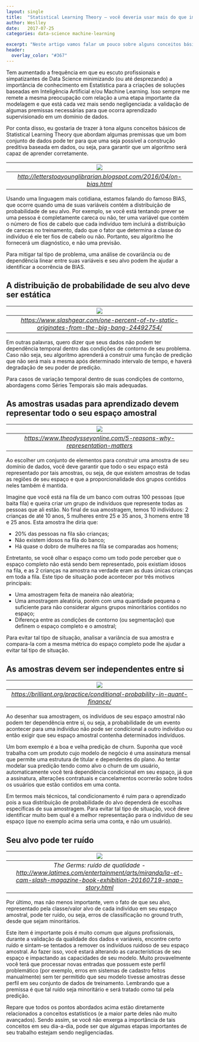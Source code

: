 ```yaml
---
layout: single
title:  "Statistical Learning Theory — você deveria usar mais do que imagina"
author: Weslley
date:   2017-07-25
categories: data-science machine-learning

excerpt: "Neste artigo vamos falar um pouco sobre alguns conceitos básicos da Teoria do Aprendizado Estatístico e como isso é importante no dia-a-dia de um _Data Scientist_."
header:
  overlay_color: "#367"
---
```


Tem aumentado a frequência em que eu escuto profissionais e simpatizantes de Data Science minimizando (ou até desprezando) a importância de conhecimento em Estatística para a criações de soluções baseadas em Inteligência Artificial e/ou Machine Learning. Isso sempre me remete a mesma preocupação com relação a uma etapa importante da modelagem e que está cada vez mais sendo negligenciada: a validação de algumas premissas necessárias para que ocorra aprendizado supervisionado em um domínio de dados.

Por conta disso, eu gostaria de trazer à tona alguns conceitos básicos de Statistical Learning Theory que abordam algumas premissas que um bom conjunto de dados pode ter para que uma seja possível a construção preditiva baseada em dados, ou seja, para garantir que um algoritmo será capaz de aprender corretamente.

| ![](/assets/images/tirinha-bias.gif) |
|:--:| 
|*http://letterstoayounglibrarian.blogspot.com/2016/04/on-bias.html*|


Usando uma linguagem mais cotidiana, estamos falando do famoso BIAS, que ocorre quando uma de suas variáveis contém a distribuição de probabilidade de seu alvo. Por exemplo, se você está tentando prever se uma pessoa é completamente careca ou não, ter uma variável que contém o número de fios de cabelo que cada indivíduo tem incluirá a distribuição de carecas no treinamento, dado que o fator que determina a classe do indivíduo é ele ter fios de cabelo ou não. Portanto, seu algoritmo lhe fornecerá um diagnóstico, e não uma previsão.

Para mitigar tal tipo de problema, uma análise de covariância ou de dependência linear entre suas variáveis e seu alvo podem lhe ajudar a identificar a ocorrência de BIAS.

## A distribuição de probabilidade de seu alvo deve ser estática

| ![](/assets/images/static-tv.jpg) |
|:--:| 
|*https://www.slashgear.com/one-percent-of-tv-static-originates-from-the-big-bang-24492754/*|

Em outras palavras, quero dizer que seus dados não podem ter dependência temporal dentro das condições de contorno de seu problema. Caso não seja, seu algoritmo aprenderá a construir uma função de predição que não será mais a mesma após determinado intervalo de tempo, e haverá degradação de seu poder de predição.

Para casos de variação temporal dentro de suas condições de contorno, abordagens como Séries Temporais são mais adequadas.

## As amostras usadas para aprendizado devem representar todo o seu espaço amostral

| ![](/assets/images/diversity.jpg) |
|:--:| 
|*https://www.theodysseyonline.com/5-reasons-why-representation-matters*|

Ao escolher um conjunto de elementos para construir uma amostra de seu domínio de dados, você deve garantir que todo o seu espaço está representado por tais amostras, ou seja, de que existem amostras de todas as regiões de seu espaço e que a proporcionalidade dos grupos contidos neles também é mantida.

Imagine que você está na fila de um banco com outras 100 pessoas (que baita fila) e queira criar um grupo de indivíduos que represente todas as pessoas que ali estão. No final de sua amostragem, temos 10 indivíduos: 2 crianças de até 10 anos, 5 mulheres entre 25 e 35 anos, 3 homens entre 18 e 25 anos. Esta amostra lhe diria que:

- 20% das pessoas na fila são crianças;
- Não existem idosos na fila do banco;
- Há quase o dobro de mulheres na fila se comparadas aos homens;

Entretanto, se você olhar o espaço como um todo pode perceber que o espaço completo não está sendo bem representado, pois existiam idosos na fila, e as 2 crianças na amostra na verdade eram as duas únicas crianças em toda a fila. Este tipo de situação pode acontecer por três motivos principais:

- Uma amostragem feita de maneira não aleatória;
- Uma amostragem aleatória, porém com uma quantidade pequena o suficiente para não considerar alguns grupos minoritários contidos no espaço;
- Diferença entre as condições de contorno (ou segmentação) que definem o espaço completo e o amostral;

Para evitar tal tipo de situação, analisar a variância de sua amostra e compara-la com a mesma métrica do espaço completo pode lhe ajudar a evitar tal tipo de situação.

## As amostras devem ser independentes entre si

| ![](/assets/images/porta-esperanca.png) |
|:--:| 
|*https://brilliant.org/practice/conditional-probability-in-quant-finance/*|

Ao desenhar sua amostragem, os indivíduos de seu espaço amostral não podem ter dependência entre si, ou seja, a probabilidade de um evento acontecer para uma indivíduo não pode ser condicional a outro indivíduo ou então exigir que seu espaço amostral contenha determinados indivíduos.

Um bom exemplo é a boa e velha predição de churn. Suponha que você trabalha com um produto cujo modelo de negócio é uma assinatura mensal que permite uma estrutura de titular e dependentes do plano. Ao tentar modelar sua predição tendo como alvo o churn de um usuário, automaticamente você terá dependência condicional em seu espaço, já que a assinatura, alterações contratuais e cancelamentos ocorrerão sobre todos os usuários que estão contidos em uma conta.

Em termos mais técnicos, tal condicionamento é ruim para o aprendizado pois a sua distribuição de probabilidade do alvo dependerá de escolhas específicas de sua amostragem. Para evitar tal tipo de situação, você deve identificar muito bem qual é a melhor representação para o indivíduo de seu espaço (que no exemplo acima seria uma conta, e não um usuário).

## Seu alvo pode ter ruído

| ![](/assets/images/the-germs.jpg) |
|:--:| 
|*The Germs: ruído de qualidade - http://www.latimes.com/entertainment/arts/miranda/la-et-cam-slash-magazine-book-exhibition-20160719-snap-story.html*|

Por último, mas não menos importante, vem o fato de que seu alvo, representado pela classe/valor alvo de cada indivíduo em seu espaço amostral, pode ter ruído, ou seja, erros de classificação no ground truth, desde que sejam minoritários.

Este item é importante pois é muito comum que alguns profissionais, durante a validação da qualidade dos dados e variáveis, encontre certo ruído e sintam-se tentados a remover os indivíduos ruidoso de seu espaço amostral. Ao fazer isso, você estará alterando as características de seu espaço e impactando as capacidades de seu modelo. Muito provavelmente você terá que processar novas entradas que possuem este perfil problemático (por exemplo, erros em sistemas de cadastro feitos manualmente) sem ter permitido que seu modelo tivesse amostras desse perfil em seu conjunto de dados de treinamento. Lembrando que a premissa é que tal ruído seja minoritário e será tratado como tal pela predição.

Repare que todos os pontos abordados acima estão diretamente relacionados a conceitos estatísticos (e a maior parte deles não muito avançados). Sendo assim, se você não enxerga a importância de tais conceitos em seu dia-a-dia, pode ser que algumas etapas importantes de seu trabalho estejam sendo negligenciadas.
